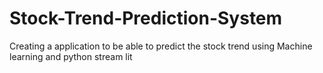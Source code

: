 # Stock-Trend-Prediction-System
Creating a application to be able to predict the stock trend using Machine learning and python stream lit
